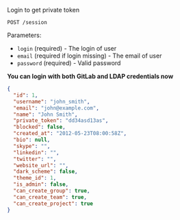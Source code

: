 Login to get private token

```
POST /session
```

Parameters:

+ `login` (required) - The login of user
+ `email` (required if login missing) - The email of user
+ `password` (required) - Valid password


__You can login with both GitLab and LDAP credentials now__

```json
{
  "id": 1,
  "username": "john_smith",
  "email": "john@example.com",
  "name": "John Smith",
  "private_token": "dd34asd13as",
  "blocked": false,
  "created_at": "2012-05-23T08:00:58Z",
  "bio": null,
  "skype": "",
  "linkedin": "",
  "twitter": "",
  "website_url": "",
  "dark_scheme": false,
  "theme_id": 1,
  "is_admin": false,
  "can_create_group": true,
  "can_create_team": true,
  "can_create_project": true
}
```
